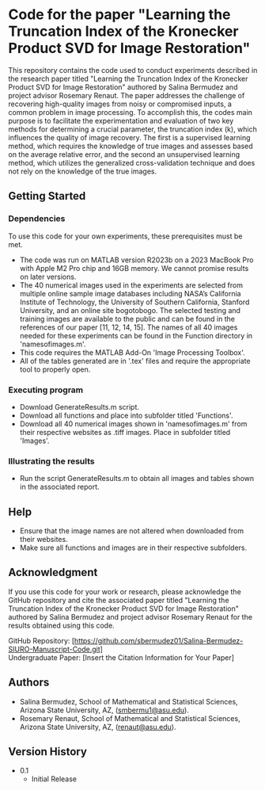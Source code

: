 # Code for the paper "Learning the Truncation Index of the Kronecker Product SVD for Image Restoration" 

This repository contains the code used to conduct experiments described in the research paper titled "Learning the Truncation Index of the Kronecker Product SVD for Image Restoration" authored by Salina Bermudez and project advisor Rosemary Renaut. The paper addresses the challenge of recovering high-quality images from noisy or compromised inputs, a common problem in image processing. To accomplish this, the codes main purpose is to facilitate the experimentation and evaluation of two key methods for determining a crucial parameter, the truncation index (k), which influences the quality of image recovery. The first is a supervised learning method, which requires the knowledge of true images and assesses based on the average relative error, and the second an unsupervised learning method, which utilizes the generalized cross-validation technique and does not rely on the knowledge of the true images. 

## Getting Started
### Dependencies
To use this code for your own experiments, these prerequisites must be met. 
* The code was run on MATLAB version R2023b on a 2023 MacBook Pro with Apple M2 Pro chip and 16GB memory. We cannot promise results on later versions.
* The 40 numerical images used in the experiments are selected from multiple online sample image databases including NASA’s California Institute of Technology, the University of Southern California, Stanford University, and an online site bogotobogo. The selected testing and training images are available to the public and can be found in the references of our paper [11, 12, 14, 15]. The names of all 40 images needed for these experiments can be found in the Function directory in 'namesofimages.m'.
* This code requires the MATLAB Add-On 'Image Processing Toolbox'.
* All of the tables generated are in '.tex' files and require the appropriate tool to properly open.

### Executing program
* Download GenerateResults.m script.
* Download all functions and place into subfolder titled 'Functions'.
* Download all 40 numerical images shown in 'namesofimages.m' from their respective websites as .tiff images. Place in subfolder titled 'Images'.
  

### Illustrating the results
* Run the script GenerateResults.m to obtain all images and tables shown in the associated report.

## Help
* Ensure that the image names are not altered when downloaded from their websites.
* Make sure all functions and images are in their respective subfolders.

## Acknowledgment

If you use this code for your work or research, please acknowledge the GitHub repository and cite the associated paper titled "Learning the Truncation Index of the Kronecker Product SVD for Image Restoration" authored by Salina Bermudez and project advisor Rosemary Renaut for the results obtained using this code.

GitHub Repository: [https://github.com/sbermudez01/Salina-Bermudez-SIURO-Manuscript-Code.git]
<br>
Undergraduate Paper: [Insert the Citation Information for Your Paper]


## Authors
* Salina Bermudez, School of Mathematical and Statistical Sciences, Arizona State University, AZ, (smbermu1@asu.edu).
* Rosemary Renaut, School of Mathematical and Statistical Sciences, Arizona State University, AZ, (renaut@asu.edu).

## Version History
* 0.1
  * Initial Release




